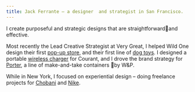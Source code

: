 ```yaml
---
title: Jack Ferrante – a designer  and strategist in San Francisco.
---
```

I create purposeful and strategic designs that are straightforwardand effective.

Most recently the Lead Creative Strategist at Very Great, I helped Wild One design their first [pop-up store](/projects/wild-one-pop-up.md), and their first line of [dog toys](/projects/dog-toys.md). I designed a portable [wireless charger](/projects/wireless-charger.md) for Courant, and I drove the brand strategy for [Porter](/projects/porter.md), a line of make-and-take containers by W&P.

While in New York, I focused on experiential design – doing freelance projects for [Chobani](/projects/chobani.md) and [Nike](/projects/nike.md).
